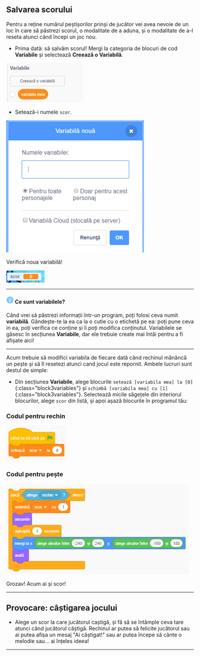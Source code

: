 ## Salvarea scorului

Pentru a reține numărul peștișorilor prinși de jucător vei avea nevoie de un loc în care să păstrezi scorul, o modalitate de a aduna, și o modalitate de a-l reseta atunci când începi un joc nou.

+ Prima dată: să salvăm scorul! Mergi la categoria de blocuri de cod **Variabile** și selectează **Creează o Variabilă**.

![](images/catch5.png)

+ Setează-i numele `scor`. 

![](images/catch6.png)

Verifică noua variabilă!

![Variabila Scor este afișată pe scenă](images/scoreVariableStage.png)

---
#### ![info](images/info.png) Ce sunt variabilele?

Când vrei să păstrezi informații într-un program, poți folosi ceva numit **variabilă**. Gândește-te la ea ca la o cutie cu o etichetă pe ea: poți pune ceva in ea, poți verifica ce conține și îi poți modifica conținutul. Variabilele se găsesc în secțiunea **Variabile**, dar ele trebuie create mai întâi pentru a fi afișate aici!

---

Acum trebuie să modifici variabila de fiecare dată când rechinul mănâncă un pește și să îl resetezi atunci cand jocul este repornit. Ambele lucruri sunt destul de simple:

+ Din secțiunea **Variabile**, alege blocurile `setează [variabila mea] la [0]`{:class="block3variables"} și `schimbă [variabila mea] cu [1]`{:class="block3variables"}. Selectează micile săgețele din interiorul blocurilor, alege `scor` din listă, și apoi așază blocurile în programul tău:

### Codul pentru rechin

![blocks_1546569190_9005241](images/blocks_1546569190_9005241.png)

### Codul pentru pește

![blocks_1546569191_975879](images/blocks_1546569191_975879.png)

Grozav! Acum ai și scor!

---

## Provocare: câștigarea jocului

+ Alege un scor la care jucătorul caștigă, și fă să se întâmple ceva tare atunci când jucătorul câștigă. Rechinul ar putea să felicite jucătorul sau ai putea afișa un mesaj "Ai câștigat!" sau ar putea începe să cânte o melodie sau... ai înțeles ideea!

---
